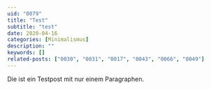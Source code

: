 ```yaml
---
uid: "0079"
title: "Test"
subtitle: "test"
date: 2020-04-16
categories: [Minimalismus]
description: ""
keywords: []
related-posts: ["0030", "0031", "0017", "0043", "0066", "0049"]
---
```

Die ist ein Testpost mit nur einem Paragraphen.
